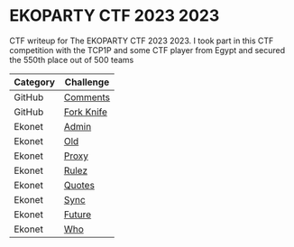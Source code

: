 # EKOPARTY CTF 2023 2023
CTF writeup for The EKOPARTY CTF 2023 2023. I took part in this CTF competition with the TCP1P and some CTF player from Egypt and secured the 550th place out of 500 teams

| Category | Challenge |
| --- | --- |
| GitHub | [Comments](/EKOPARTY%20CTF%202023/Comments/)
| GitHub | [Fork Knife](/EKOPARTY%20CTF%202023/Fork%20Knife/)
| Ekonet | [Admin](/EKOPARTY%20CTF%202023/Admin/)
| Ekonet | [Old](/EKOPARTY%20CTF%202023/Old/)
| Ekonet | [Proxy](/EKOPARTY%20CTF%202023/Proxy/)
| Ekonet | [Rulez](/EKOPARTY%20CTF%202023/Rulez/)
| Ekonet | [Quotes](/EKOPARTY%20CTF%202023/Quotes/)
| Ekonet | [Sync](/EKOPARTY%20CTF%202023/Sync/)
| Ekonet | [Future](/EKOPARTY%20CTF%202023/Future/)
| Ekonet | [Who](/EKOPARTY%20CTF%202023/Who/)